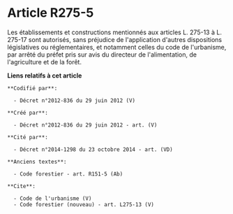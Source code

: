 # Article R275-5

Les établissements et constructions mentionnés aux articles L. 275-13 à L. 275-17 sont autorisés, sans préjudice de
l'application d'autres dispositions législatives ou réglementaires, et notamment celles du code de l'urbanisme, par arrêté du
préfet pris sur avis du directeur de l'alimentation, de l'agriculture et de la forêt.

**Liens relatifs à cet article**

	**Codifié par**:

	  - Décret n°2012-836 du 29 juin 2012 (V)

	**Créé par**:

	  - Décret n°2012-836 du 29 juin 2012 - art. (V)

	**Cité par**:

	  - Décret n°2014-1298 du 23 octobre 2014 - art. (VD)

	**Anciens textes**:

	  - Code forestier - art. R151-5 (Ab)

	**Cite**:

	  - Code de l'urbanisme (V)
	  - Code forestier (nouveau) - art. L275-13 (V)
